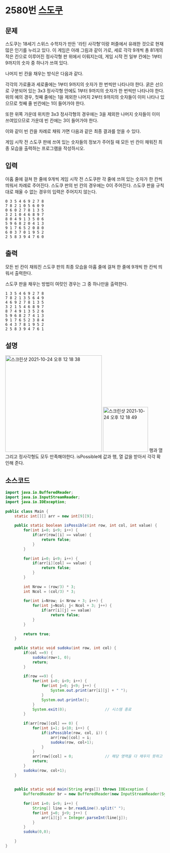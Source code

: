 # 2580번 [스도쿠](https://www.acmicpc.net/problem/2580)

## 문제
스도쿠는 18세기 스위스 수학자가 만든 '라틴 사각형'이랑 퍼즐에서 유래한 것으로 현재 많은 인기를 누리고 있다. 이 게임은 아래 그림과 같이 가로, 세로 각각 9개씩 총 81개의 작은 칸으로 이루어진 정사각형 판 위에서 이뤄지는데, 게임 시작 전 일부 칸에는 1부터 9까지의 숫자 중 하나가 쓰여 있다.



나머지 빈 칸을 채우는 방식은 다음과 같다.

각각의 가로줄과 세로줄에는 1부터 9까지의 숫자가 한 번씩만 나타나야 한다.
굵은 선으로 구분되어 있는 3x3 정사각형 안에도 1부터 9까지의 숫자가 한 번씩만 나타나야 한다.
위의 예의 경우, 첫째 줄에는 1을 제외한 나머지 2부터 9까지의 숫자들이 이미 나타나 있으므로 첫째 줄 빈칸에는 1이 들어가야 한다.



또한 위쪽 가운데 위치한 3x3 정사각형의 경우에는 3을 제외한 나머지 숫자들이 이미 쓰여있으므로 가운데 빈 칸에는 3이 들어가야 한다.



이와 같이 빈 칸을 차례로 채워 가면 다음과 같은 최종 결과를 얻을 수 있다.



게임 시작 전 스도쿠 판에 쓰여 있는 숫자들의 정보가 주어질 때 모든 빈 칸이 채워진 최종 모습을 출력하는 프로그램을 작성하시오.
## 입력
아홉 줄에 걸쳐 한 줄에 9개씩 게임 시작 전 스도쿠판 각 줄에 쓰여 있는 숫자가 한 칸씩 띄워서 차례로 주어진다. 스도쿠 판의 빈 칸의 경우에는 0이 주어진다. 스도쿠 판을 규칙대로 채울 수 없는 경우의 입력은 주어지지 않는다.
```
0 3 5 4 6 9 2 7 8
7 8 2 1 0 5 6 0 9
0 6 0 2 7 8 1 3 5
3 2 1 0 4 6 8 9 7
8 0 4 9 1 3 5 0 6
5 9 6 8 2 0 4 1 3
9 1 7 6 5 2 0 8 0
6 0 3 7 0 1 9 5 2
2 5 8 3 9 4 7 6 0
```
## 출력
모든 빈 칸이 채워진 스도쿠 판의 최종 모습을 아홉 줄에 걸쳐 한 줄에 9개씩 한 칸씩 띄워서 출력한다.

스도쿠 판을 채우는 방법이 여럿인 경우는 그 중 하나만을 출력한다.
```
1 3 5 4 6 9 2 7 8
7 8 2 1 3 5 6 4 9
4 6 9 2 7 8 1 3 5
3 2 1 5 4 6 8 9 7
8 7 4 9 1 3 5 2 6
5 9 6 8 2 7 4 1 3
9 1 7 6 5 2 3 8 4
6 4 3 7 8 1 9 5 2
2 5 8 3 9 4 7 6 1
```
## 설명
<img width="305" alt="스크린샷 2021-10-24 오후 12 18 38" src="https://user-images.githubusercontent.com/65120581/138578965-2ae8063b-3be6-4b1f-b0a1-923443229a9f.png">
<img width="142" alt="스크린샷 2021-10-24 오후 12 18 49" src="https://user-images.githubusercontent.com/65120581/138578968-168b3cf9-e982-4162-8456-befa13e13841.png">
행과 열 그리고 정사각형도 모두 만족해야한다. isPossible에 값과 행, 열 값을 받아서 각각 확인해 준다. 

## 소스코드
```java
import java.io.BufferedReader;
import java.io.InputStreamReader;
import java.io.IOException;
 
public class Main { 
	static int[][] arr = new int[9][9];
	
	public static boolean isPossible(int row, int col, int value) {
		for(int i=0; i<9; i++) {
			if(arr[row][i] == value) {
				return false;
			}
		}
		
		for(int i=0; i<9; i++) {
			if(arr[i][col] == value) {
				return false;
			}
		}
		
		int Nrow = (row/3) * 3;
		int Ncol = (col/3) * 3;
		
		for(int i=Nrow; i< Nrow + 3; i++) {
			for(int j=Ncol; j< Ncol + 3; j++) {
				if(arr[i][j] == value)
					return false;
			}
		}
		
		return true;
	}
	
	public static void sudoku(int row, int col) {
		if(col ==9) {
			sudoku(row+1, 0);
			return;
		}
		
		if(row ==9) {
			for(int i=0; i<9; i++) {
				for(int j=0; j<9; j++) {
					System.out.print(arr[i][j] + " ");
				}
				System.out.println();
			}
			System.exit(0);					// 시스템 종료 
		}
		
		if(arr[row][col] == 0) {
			for(int i=1; i<10; i++) {
				if(isPossible(row, col, i)) {
					arr[row][col] = i;
					sudoku(row, col+1);
				}
			}
			arr[row][col] = 0;				// 해당 영역을 다 채우지 못하고 나오는 경우는 0으로 초기화
			return;
		}
		sudoku(row, col+1);
	}
	
	
	public static void main(String args[]) throws IOException {
		BufferedReader br = new BufferedReader(new InputStreamReader(System.in));
		
		for(int i=0; i<9; i++) {
			String[] line = br.readLine().split(" ");
			for(int j=0; j<9; j++) {
				arr[i][j] = Integer.parseInt(line[j]);
			}
		}
		sudoku(0,0);
		
	}
}

```



